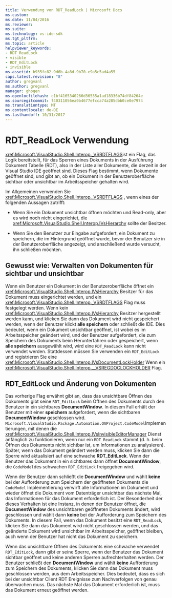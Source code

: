 ```yaml
---
title: Verwendung von RDT_ReadLock | Microsoft Docs
ms.custom: 
ms.date: 11/04/2016
ms.reviewer: 
ms.suite: 
ms.technology: vs-ide-sdk
ms.tgt_pltfrm: 
ms.topic: article
helpviewer_keywords:
- RDT_ReadLock
- visible
- RDT_EditLock
- invisible
ms.assetid: b935fc82-9d6b-4a8d-9b70-e9a5c5ad4a55
caps.latest.revision: "8"
author: gregvanl
ms.author: gregvanl
manager: ghogen
ms.openlocfilehash: c1bf4165340266d36535a1ad18336b74df84264e
ms.sourcegitcommit: f40311056ea0b4677efcca74a285dbb0ce0e7974
ms.translationtype: MT
ms.contentlocale: de-DE
ms.lasthandoff: 10/31/2017
---
```

# <a name="rdtreadlock-usage"></a>RDT_ReadLock Verwendung

<xref:Microsoft.VisualStudio.Shell.Interop._VSRDTFLAGS>ist ein Flag, das Logik bereitstellt, für das Sperren eines Dokuments in der Ausführung Dokument Tabelle (RDT), also in der Liste aller Dokumente, die derzeit in der Visual Studio IDE geöffnet sind. Dieses Flag bestimmt, wenn Dokumente geöffnet sind, und gibt an, ob ein Dokument in der Benutzeroberfläche sichtbar oder unsichtbar im Arbeitsspeicher gehalten wird.

Im Allgemeinen verwenden Sie <xref:Microsoft.VisualStudio.Shell.Interop._VSRDTFLAGS> , wenn eines der folgenden Aussagen zutrifft:

- Wenn Sie ein Dokument unsichtbar öffnen möchten und Read-only, aber es wird noch nicht eingerichtet, die <xref:Microsoft.VisualStudio.Shell.Interop.IVsHierarchy> sollte der Besitzer.

- Wenn Sie den Benutzer zur Eingabe aufgefordert, ein Dokument zu speichern, die im Hintergrund geöffnet wurde, bevor der Benutzer sie in der Benutzeroberfläche angezeigt, und anschließend wurde versucht, ihn schließen möchten.

## <a name="how-to-manage-visible-and-invisible-documents"></a>Gewusst wie: Verwalten von Dokumenten für sichtbar und unsichtbar

Wenn ein Benutzer ein Dokument in der Benutzeroberfläche öffnet ein <xref:Microsoft.VisualStudio.Shell.Interop.IVsHierarchy> Besitzer für das Dokument muss eingerichtet werden, und ein <xref:Microsoft.VisualStudio.Shell.Interop._VSRDTFLAGS> Flag muss festgelegt werden. Wenn kein <xref:Microsoft.VisualStudio.Shell.Interop.IVsHierarchy> Besitzer hergestellt werden kann, und klicken Sie dann das Dokument wird nicht gespeichert werden, wenn der Benutzer klickt **alle speichern** oder schließt die IDE. Dies bedeutet, wenn ein Dokument unsichtbar geöffnet, ist wobei es im Arbeitsspeicher geändert wird, und der Benutzer aufgefordert, die zum Speichern des Dokuments beim Herunterfahren oder gespeichert, wenn **alle speichern** ausgewählt wird, wird eine `RDT_ReadLock` kann nicht verwendet werden. Stattdessen müssen Sie verwenden ein `RDT_EditLock` und registrieren Sie eine <xref:Microsoft.VisualStudio.Shell.Interop.IVsDocumentLockHolder> Wenn ein <xref:Microsoft.VisualStudio.Shell.Interop.__VSREGDOCLOCKHOLDER> Flag.

## <a name="rdteditlock-and-document-modification"></a>RDT_EditLock und Änderung von Dokumenten

Das vorherige Flag erwähnt gibt an, dass das unsichtbare Öffnen des Dokuments gibt seine `RDT_EditLock` beim Öffnen des Dokuments durch den Benutzer in ein sichtbares **DocumentWindow**. In diesem Fall erhält der Benutzer mit einer **speichern** aufgefordert, wenn die sichtbaren **DocumentWindow** geschlossen wird. `Microsoft.VisualStudio.Package.Automation.OAProject.CodeModel`Implementierungen, mit denen die <xref:Microsoft.VisualStudio.Shell.Interop.IVsInvisibleEditorManager> Dienst anfänglich zu funktionieren, wenn nur ein `RDT_ReadLock` stammt (d. h. beim Öffnen des Dokuments nicht sichtbar ist, um Informationen zu analysieren). Später, wenn das Dokument geändert werden muss, klicken Sie dann die Sperre wird aktualisiert auf eine schwache **RDT_EditLock**. Wenn der Benutzer das Dokument in ein sichtbares dann öffnet **DocumentWindow**, die `CodeModel`des schwachen `RDT_EditLock` freigegeben wird.

Wenn der Benutzer dann schließt die **DocumentWindow** und wählt **keine** bei der Aufforderung zum Speichern der geöffneten Dokuments die `CodeModel` Implementierung verwirft alle Informationen im Dokument und wieder öffnet die Dokument vom Datenträger unsichtbar das nächste Mal, das Informationen für das Dokument erforderlich ist. Der Besonderheit der dieses Verhalten ist eine Instanz, in denen der Benutzer öffnet, die **DocumentWindow** des unsichtbaren geöffneten Dokuments ändert, wird geschlossen und wählt dann **keine** bei der Aufforderung zum Speichern des Dokuments. In diesem Fall, wenn das Dokument besitzt eine `RDT_ReadLock`, klicken Sie dann das Dokument wird nicht geschlossen werden, und das geänderte Dokument wird unsichtbar im Arbeitsspeicher, geöffnet bleiben, auch wenn der Benutzer hat nicht das Dokument zu speichern.

Wenn das unsichtbare Öffnen des Dokuments eine schwache verwendet `RDT_EditLock`, dann gibt er seine Sperre, wenn der Benutzer das Dokument sichtbar geöffnet und keine anderen Sperren aufrechterhalten werden. Der Benutzer schließt den **DocumentWindow** und wählt **keine** Aufforderung zum Speichern des Dokuments, klicken Sie dann das Dokument muss geschlossen werden, aus dem Arbeitsspeicher. Dies bedeutet, dass es sich bei der unsichtbar Client RDT Ereignisse zum Nachverfolgen von genau überwachen muss. Das nächste Mal das Dokument erforderlich ist, muss das Dokument erneut geöffnet werden.